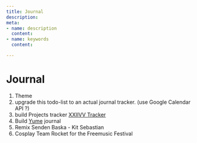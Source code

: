```yaml
---
title: Journal
description: 
meta:
- name: description
  content: 
- name: keywords
  content: 

---
```

# Journal

1. Theme
2. upgrade this todo-list to an actual journal tracker. (use Google Calendar API ?)
3. build Projects tracker [XXIIVV Tracker](https://wiki.xxiivv.com/#tracker)
4. Build [Yume](./yume) journal
5. Remix Senden Baska - Kit Sebastian
6. Cosplay Team Rocket for the Freemusic Festival